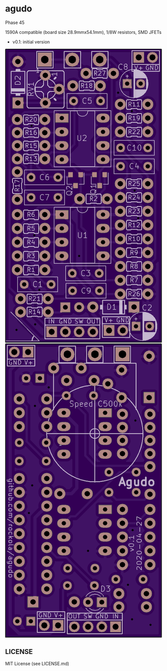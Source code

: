 # agudo
Phase 45

1590A compatible (board size 28.9mmx54.1mm), 1/8W resistors, SMD JFETs

* v0.1: initial version

![Front](https://raw.githubusercontent.com/rockola/agudo/master/images/agudo-front.png)
![Back](https://raw.githubusercontent.com/rockola/agudo/master/images/agudo-back.png)

## LICENSE

MIT License (see LICENSE.md)
